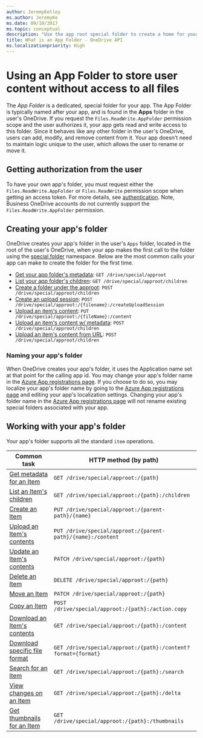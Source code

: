 ```yaml
---
author: JeremyKelley
ms.author: JeremyKe
ms.date: 09/10/2017
ms.topic: conceptual
description: "Use the app root special folder to create a home for your app's user content."
title: What is an App Folder - OneDrive API
ms.localizationpriority: High
---
```

# Using an App Folder to store user content without access to all files

The _App Folder_ is a dedicated, special folder for your app.
The App Folder is typically named after your app, and is found in the **Apps** folder in the user's OneDrive.
If you request the `Files.ReadWrite.AppFolder` permission scope and the user authorizes it, your app gets read and write access to this folder.
Since it behaves like any other folder in the user's OneDrive, users can add, modify, and remove content from it. Your app doesn't need to maintain logic unique to the user, which allows the user to rename or move it.

## Getting authorization from the user

To have your own app's folder, you must request either the `Files.ReadWrite.AppFolder` or `Files.ReadWrite` permission scope when getting an access token.
For more details, see [authentication](../getting-started/authentication.md). Note, Business OneDrive accounts do not currently support the `Files.ReadWrite.AppFolder` permission.

## Creating your app's folder

OneDrive creates your app's folder in the user's `Apps` folder, located in the root of the user's OneDrive, when your app makes the first call to the folder using the [special folder](../api/drive_get_specialfolder.md) namespace.
Below are the most common calls your app can make to create the folder for the first time.

* [Get your app folder's metadata](../api/driveitem_get.md): `GET /drive/special/approot`
* [List your app folder's children](../api/driveitem_list_children.md): `GET /drive/special/approot/children`
* [Create a folder under the approot](../api/driveitem_post_children.md): `POST /drive/special/approot/children`
* [Create an upload session](../api/driveitem_createuploadsession.md): `POST /drive/special/approot:/{filename}:/createUploadSession`
* [Upload an item's content](../api/driveitem_put_content.md): `PUT /drive/special/approot:/{fileName}:/content`
* [Upload an item's content w/ metadata](../api/driveitem_post_content.md): `POST /drive/special/approot/children`
* [Upload an item's content from URL](../api/driveitem_upload_url.md): `POST /drive/special/approot/children`

### Naming your app's folder

When OneDrive creates your app's folder, it uses the Application name set at that point for the calling app id.
You may change your app's folder name in the [Azure App registrations page][1].
If you choose to do so, you may localize your app's folder name by going to the [Azure App registrations page][1] and editing your app's localization settings.
Changing your app's folder name in the [Azure App registrations page][1] will not rename existing special folders associated with your app.

[1]: https://aka.ms/AppRegistrations

## Working with your app's folder

Your app's folder supports all the standard `item` operations.

| Common task                                         | HTTP method (by path)                                       |
| --------------------------------------------------- | ----------------------------------------------------------- |
| [Get metadata for an Item](../api/driveitem_get.md)         | `GET /drive/special/approot:/{path}`                        |
| [List an Item's children](../api/driveitem_list_children.md)         | `GET /drive/special/approot:/{path}:/children`              |
| [Create an Item](../api/driveitem_post_children.md)                | `PUT /drive/special/approot:/{parent-path}/{name}`          |
| [Upload an Item's contents](../api/driveitem_put_content.md)     | `PUT /drive/special/approot:/{parent-path}/{name}:/content` |
| [Update an Item's contents](../api/driveitem_update.md)     | `PATCH /drive/special/approot:/{path}`                      |
| [Delete an Item](../api/driveitem_delete.md)                | `DELETE /drive/special/approot:/{path}`                     |
| [Move an Item](../api/driveitem_move.md)                    | `PATCH /drive/special/approot:/{path}`                      |
| [Copy an Item](../api/driveitem_copy.md)                    | `POST /drive/special/approot:/{path}:/action.copy`          |
| [Download an Item's contents](../api/driveitem_get_content.md) | `GET /drive/special/approot:/{path}:/content`               |
| [Download specific file format](../api/driveitem_get_content_format.md)   | `GET /drive/special/approot:/{path}:/content?format={format}` |
| [Search for an Item](../api/driveitem_search.md)            | `GET /drive/special/approot:/{path}:/search`                |
| [View changes on an Item][item-changes]             | `GET /drive/special/approot:/{path}:/delta`                 |
| [Get thumbnails for an Item][get-thumbnails]        | `GET /drive/special/approot:/{path}:/thumbnails`            |

[item-changes]: ../api/driveitem_delta.md
[get-thumbnails]: ../api/driveitem_list_thumbnails.md

<!-- {
  "type": "#page.annotation",
  "description": "Use the app root special folder to create a home for your app's user content.",
  "keywords": "approot, app folder, application folder, special folder, home folder",
  "section": "documentation",
  "tocPath": "Concepts/App folder"
} -->
